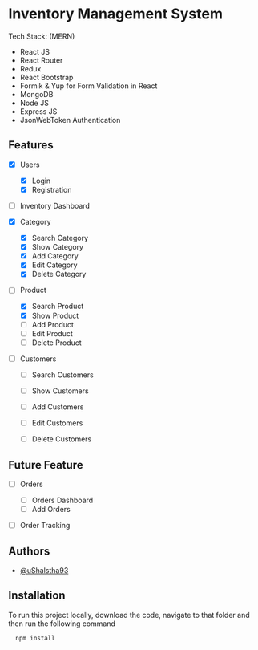 
# Inventory Management System

Tech Stack:
(MERN)
- React JS
- React Router
- Redux
- React Bootstrap
- Formik & Yup for Form Validation in React
- MongoDB
- Node JS
- Express JS
- JsonWebToken Authentication


## Features

- [x] Users
    - [x] Login
    - [x] Registration

- [ ] Inventory Dashboard

- [x] Category
    - [x] Search Category
    - [x] Show Category
    - [x] Add Category
    - [x] Edit Category
    - [x] Delete Category

- [ ] Product
    - [x] Search Product
    - [x] Show Product
    - [ ] Add Product
    - [ ] Edit Product
    - [ ] Delete Product

- [ ] Customers
    - [ ] Search Customers
    - [ ] Show Customers
    - [ ] Add Customers
    - [ ] Edit Customers
    - [ ] Delete Customers


## Future Feature

- [ ] Orders
    - [ ] Orders Dashboard
    - [ ] Add Orders

- [ ] Order Tracking


## Authors

- [@uShalstha93](https://www.github.com/uShalstha93)


## Installation

To run this project locally, download the code, navigate to that folder and then run the following command

```bash
  npm install
```
    

    
